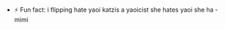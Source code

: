 



- ⚡ Fun fact: i flipping hate yaoi katzis a yaoicist she hates yaoi she ha - mimi

<!---
calebissick/calebissick is a ✨ special ✨ repository because its `README.md` (this file) appears on your GitHub profile.
You can click the Preview link to take a look at your changes.
--->
